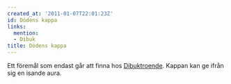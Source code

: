```yaml
---
created_at: '2011-01-07T22:01:23Z'
id: Dödens kappa
links:
  mention:
  - Dibuk
title: Dödens kappa
---
```


Ett föremål som endast går att finna hos [Dibuktroende]. Kappan kan ge ifrån sig en isande aura.

  [Dibuktroende]: Dibuk